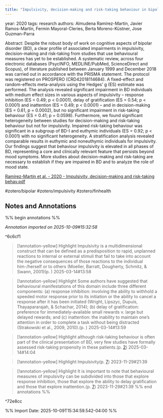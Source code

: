 ```yaml
---
title: "Impulsivity, decision-making and risk-taking behaviour in bipolar disorder: a systematic review and meta-analysis"
---
```


 
year: 2020
tags: research
authors: Almudena Ramírez-Martín, Javier Ramos-Martín, Fermin Mayoral-Cleries, Berta Moreno-Küstner, Jose Guzman-Parra
 
Abstract:  Despite the robust body of work on cognitive aspects of bipolar disorder (BD), a clear profile of associated impairments in impulsivity, decision-making and risk-taking from studies that use behavioural measures has yet to be established. A systematic review, across four electronic databases (PsycINFO, MEDLINE/PubMed, ScienceDirect and Scopus), of literature published between January 1999 and December 2018 was carried out in accordance with the PRISMA statement. The protocol was registered on PROSPERO (CRD42018114684). A fixed-effect and random-effects meta-analysis using the Hedges’ g (ES) estimate was performed. The analysis revealed significant impairment in BD individuals with medium effect sizes in various aspects of impulsivity – response inhibition (ES = 0.49; p < 0.0001), delay of gratification (ES = 0.54; p < 0.0001) and inattention (ES = 0.49; p < 0.0001) – and in decision-making (ES = 0.61, p = 0.0002), but no significant impairment in risk-taking behaviour (ES = 0.41; p = 0.0598). Furthermore, we found significant heterogeneity between studies for decision-making and risk-taking behaviour but not for impulsivity. Impaired risk-taking behaviour was significant in a subgroup of BD-I and euthymic individuals (ES = 0.92; p < 0.0001) with no significant heterogeneity. A stratification analysis revealed comparable results in euthymic and noneuthymic individuals for impulsivity. Our findings suggest that behaviour impulsivity is elevated in all phases of BD, representing a core and clinically relevant feature that persists beyond mood symptoms. More studies about decision-making and risk-taking are necessary to establish if they are impaired in BD and to analyze the role of mood state.
 
[Ramírez-Martín et al. - 2020 - Impulsivity, decision-making and risk-taking behav.pdf](zotero://select/library/items/7XA3NYL8)
 
#zotero/bipolar #zotero/impulsivity  #zotero/finhealth  


## Notes and Annotations

 

 
%% begin annotations %%
 
 
*Annotation imported on 2025-10-09#15:32:58*


^6c6cf1

> [!annotation-yellow] Highlight
>Impulsivity is a multidimensional construct that can be defined as a predisposition to rapid, unplanned reactions to internal or external stimuli that fail to take into account the negative consequences of those reactions to the individual him-/herself or to others (Moeller, Barratt, Dougherty, Schmitz, & Swann, 2001)(p. [](zotero://open-pdf/library/items/7XA3NYL8?page=&annotation=NPGTNCMK))
> 2025-03-14#13:58

 
> [!annotation-yellow] Highlight
>Some authors have suggested that behavioural manifestations of this domain include three different components: (a) response inhibition: involving the ability to withhold a speeded motor response prior to its initiation or the ability to cancel a response after it has been initiated (Wright, Lipszyc, Dupuis, Thayapararajah, & Schachar, 2014); (b) delay of gratification: preference for immediately-available small rewards v. large but delayed rewards; and (c) inattention: the inability to maintain one’s attention in order to complete a task without being distracted (Strakowski et al., 2009, 2010).(p. [](zotero://open-pdf/library/items/7XA3NYL8?page=&annotation=T4ZQK3LF))
> 2025-03-14#13:59



> [!annotation-yellow] Highlight
>although risk-taking behaviour is often part of the clinical presentation of BD, very few studies have formally assessed risk-taking propensity in these patients.(p. [2](zotero://open-pdf/library/items/7XA3NYL8?page=2&annotation=D6TWK7DG))
> 2025-03-14#14:04



> [!annotation-yellow] Highlight
>Impulsivity(p. [7](zotero://open-pdf/library/items/7XA3NYL8?page=7&annotation=VNLXH9T4))
> 2023-11-29#21:39



> [!annotation-yellow] Highlight
>It is important to note that behavioural measures of impulsivity can be subdivided into those that explore response inhibition, those that explore the ability to delay gratification and those that explore inattention.(p. [7](zotero://open-pdf/library/items/7XA3NYL8?page=7&annotation=3QZF8YL7))
> 2023-11-29#21:39
%% end annotations %%

^72e8cc

%% Import Date: 2025-10-09T15:34:59.542-04:00 %%
